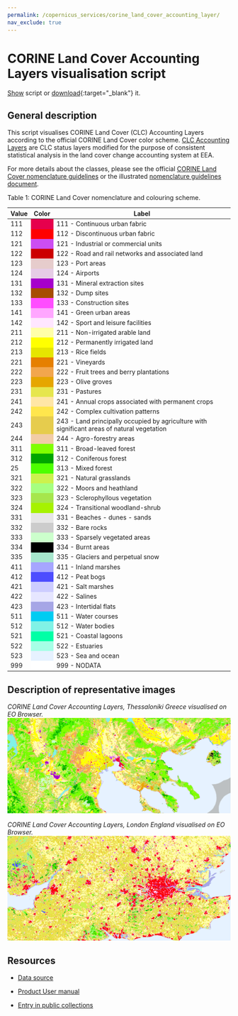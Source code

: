 ```yaml
---
permalink: /copernicus_services/corine_land_cover_accounting_layer/
nav_exclude: true
---
```


# CORINE Land Cover Accounting Layers visualisation script

<a href="#" id='togglescript'>Show</a> script or [download](script.js){:target="_blank"} it.
<div id='script_view' style="display:none">
{% highlight javascript %}
{% include_relative script.js %}
{% endhighlight %}
</div>

## General description

This script visualises CORINE Land Cover (CLC) Accounting Layers according to the official CORINE Land Cover color scheme. [CLC Accounting Layers](https://www.eea.europa.eu/data-and-maps/data/corine-land-cover-accounting-layers) are CLC status layers modified for the purpose of consistent statistical analysis in the land cover change accounting system at EEA.  

For more details about the classes, please see the official [CORINE Land Cover nomenclature guidelines](https://land.copernicus.eu/user-corner/technical-library/corine-land-cover-nomenclature-guidelines/html/index.html) or the illustrated [nomenclature guidelines document](https://land.copernicus.eu/user-corner/technical-library/corine-land-cover-nomenclature-guidelines/docs/pdf/CLC2018_Nomenclature_illustrated_guide_20190510.pdf).

Table 1: CORINE Land Cover nomenclature and colouring scheme.

<table>
  <thead>
    <tr>
      <th>Value</th>
      <th>Color</th>
      <th>Label</th>
    </tr>
  </thead>
  <tbody>
    <tr>
      <td>111</td>
      <td style="background-color: #e6004d;"></td>
      <td>111 - Continuous urban fabric</td>
    </tr>
    <tr>
      <td>112</td>
      <td style="background-color: #ff0000;"></td>
      <td>112 - Discontinuous urban fabric</td>
    </tr>
    <tr>
      <td>121</td>
      <td style="background-color: #cc4df2;"></td>
      <td>121 - Industrial or commercial units</td>
    </tr>
    <tr>
      <td>122</td>
      <td style="background-color: #cc0000;"></td>
      <td>122 - Road and rail networks and associated land</td>
    </tr>
    <tr>
      <td>123</td>
      <td style="background-color: #e6cccc;"></td>
      <td>123 - Port areas</td>
    </tr>
    <tr>
      <td>124</td>
      <td style="background-color: #e6cce6;"></td>
      <td>124 - Airports</td>
    </tr>
    <tr>
      <td>131</td>
      <td style="background-color: #a600cc;"></td>
      <td>131 - Mineral extraction sites</td>
    </tr>
    <tr>
      <td>132</td>
      <td style="background-color: #a64d00;"></td>
      <td>132 - Dump sites</td>
    </tr>
    <tr>
      <td>133</td>
      <td style="background-color: #ff4dff;"></td>
      <td>133 - Construction sites</td>
    </tr>
    <tr>
      <td>141</td>
      <td style="background-color: #ffa6ff;"></td>
      <td>141 - Green urban areas</td>
    </tr>
    <tr>
      <td>142</td>
      <td style="background-color: #ffe6ff;"></td>
      <td>142 - Sport and leisure facilities</td>
    </tr>
    <tr>
      <td>211</td>
      <td style="background-color: #ffffa8;"></td>
      <td>211 - Non-irrigated arable land</td>
    </tr>
    <tr>
      <td>212</td>
      <td style="background-color: #ffff00;"></td>
      <td>212 - Permanently irrigated land</td>
    </tr>
    <tr>
      <td>213</td>
      <td style="background-color: #e6e600;"></td>
      <td>213 - Rice fields</td>
    </tr>
    <tr>
      <td>221</td>
      <td style="background-color: #e68000;"></td>
      <td>221 - Vineyards</td>
    </tr>
    <tr>
      <td>222</td>
      <td style="background-color: #f2a64d;"></td>
      <td>222 - Fruit trees and berry plantations</td>
    </tr>
    <tr>
      <td>223</td>
      <td style="background-color: #e6a600;"></td>
      <td>223 - Olive groves</td>
    </tr>
    <tr>
      <td>231</td>
      <td style="background-color: #e6e64d;"></td>
      <td>231 - Pastures</td>
    </tr>
    <tr>
      <td>241</td>
      <td style="background-color: #ffe6a6;"></td>
      <td>241 - Annual crops associated with permanent crops</td>
    </tr>
    <tr>
      <td>242</td>
      <td style="background-color: #ffe64d;"></td>
      <td>242 - Complex cultivation patterns</td>
    </tr>
    <tr>
      <td>243</td>
      <td style="background-color: #e6cc4d;"></td>
      <td>243 - Land principally occupied by agriculture with significant areas of natural vegetation</td>
    </tr>
    <tr>
      <td>244</td>
      <td style="background-color: #f2cca6;"></td>
      <td>244 - Agro-forestry areas</td>
    </tr>
    <tr>
      <td>311</td>
      <td style="background-color: #80ff00;"></td>
      <td>311 - Broad-leaved forest</td>
    </tr>
    <tr>
      <td>312</td>
      <td style="background-color: #00a600;"></td>
      <td>312 - Coniferous forest</td>
    </tr>
    <tr>
      <td>25</td>
      <td style="background-color: #4dff00;"></td>
      <td>313 - Mixed forest</td>
    </tr>
    <tr>
      <td>321</td>
      <td style="background-color: #ccf24d;"></td>
      <td>321 - Natural grasslands</td>
    </tr>
    <tr>
      <td>322</td>
      <td style="background-color: #a6ff80;"></td>
      <td>322 - Moors and heathland</td>
    </tr>
    <tr>
      <td>323</td>
      <td style="background-color: #a6e64d;"></td>
      <td>323 - Sclerophyllous vegetation</td>
    </tr>
    <tr>
      <td>324</td>
      <td style="background-color: #a6f200;"></td>
      <td>324 - Transitional woodland-shrub</td>
    </tr>
    <tr>
      <td>331</td>
      <td style="background-color: #e6e6e6;"></td>
      <td>331 - Beaches - dunes - sands</td>
    </tr>
    <tr>
      <td>332</td>
      <td style="background-color: #cccccc;"></td>
      <td>332 - Bare rocks</td>
    </tr>
    <tr>
      <td>333</td>
      <td style="background-color: #ccffcc;"></td>
      <td>333 - Sparsely vegetated areas</td>
    </tr>
    <tr>
      <td>334</td>
      <td style="background-color: #000000;"></td>
      <td>334 - Burnt areas</td>
    </tr>
    <tr>
      <td>335</td>
      <td style="background-color: #a6e6cc;"></td>
      <td>335 - Glaciers and perpetual snow</td>
    </tr>
    <tr>
      <td>411</td>
      <td style="background-color: #a6a6ff;"></td>
      <td>411 - Inland marshes</td>
    </tr>
    <tr>
      <td>412</td>
      <td style="background-color: #4d4dff;"></td>
      <td>412 - Peat bogs</td>
    </tr>
    <tr>
      <td>421</td>
      <td style="background-color: #ccccff;"></td>
      <td>421 - Salt marshes</td>
    </tr>
    <tr>
      <td>422</td>
      <td style="background-color: #e6e6ff;"></td>
      <td>422 - Salines</td>
    </tr>
    <tr>
      <td>423</td>
      <td style="background-color: #a6a6e6;"></td>
      <td>423 - Intertidal flats</td>
    </tr>
    <tr>
      <td>511</td>
      <td style="background-color: #00ccf2;"></td>
      <td>511 - Water courses</td>
    </tr>
    <tr>
      <td>512</td>
      <td style="background-color: #80f2e6;"></td>
      <td>512 - Water bodies</td>
    </tr>
    <tr>
      <td>521</td>
      <td style="background-color: #00ffa6;"></td>
      <td>521 - Coastal lagoons</td>
    </tr>
    <tr>
      <td>522</td>
      <td style="background-color: #a6ffe6;"></td>
      <td>522 - Estuaries</td>
    </tr>
    <tr>
      <td>523</td>
      <td style="background-color: #e6f2ff;"></td>
      <td>523 - Sea and ocean</td>
    </tr>
    <tr>
      <td>999</td>
      <td style="background-color: #ffffff;"></td>
      <td>999 - NODATA</td>
    </tr>
  </tbody>
</table>

## Description of representative images

*CORINE Land Cover Accounting Layers, Thessaloniki Greece visualised on EO Browser.*
![CORINE Land Cover Accounting Layer, Thessaloniki Greece](fig/fig1.png)

*CORINE Land Cover Accounting Layers, London England visualised on EO Browser.*
![CORINE Land Cover Accounting Layers, London England](fig/fig3.png)

## Resources

- [Data source](https://www.eea.europa.eu/data-and-maps/data/corine-land-cover-accounting-layers) 

- [Product User manual](https://land.copernicus.eu/user-corner/technical-library/clc-product-user-manual)

- [Entry in public collections](https://collections.sentinel-hub.com/corine-land-cover-accounting-layers/)

